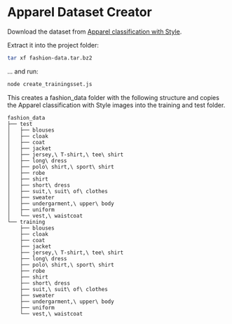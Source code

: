 # Apparel Dataset Creator

Download the dataset from [Apparel classification with Style](https://data.vision.ee.ethz.ch/cvl/lbossard/accv12/).

Extract it into the project folder:

```sh
tar xf fashion-data.tar.bz2
```

... and run:

```sh
node create_trainingsset.js
```

This creates a fashion_data folder with the following structure and copies the Apparel classification with Style images into the training and test folder.

```text
fashion_data
├── test
│   ├── blouses
│   ├── cloak
│   ├── coat
│   ├── jacket
│   ├── jersey,\ T-shirt,\ tee\ shirt
│   ├── long\ dress
│   ├── polo\ shirt,\ sport\ shirt
│   ├── robe
│   ├── shirt
│   ├── short\ dress
│   ├── suit,\ suit\ of\ clothes
│   ├── sweater
│   ├── undergarment,\ upper\ body
│   ├── uniform
│   └── vest,\ waistcoat
└── training
    ├── blouses
    ├── cloak
    ├── coat
    ├── jacket
    ├── jersey,\ T-shirt,\ tee\ shirt
    ├── long\ dress
    ├── polo\ shirt,\ sport\ shirt
    ├── robe
    ├── shirt
    ├── short\ dress
    ├── suit,\ suit\ of\ clothes
    ├── sweater
    ├── undergarment,\ upper\ body
    ├── uniform
    └── vest,\ waistcoat
```